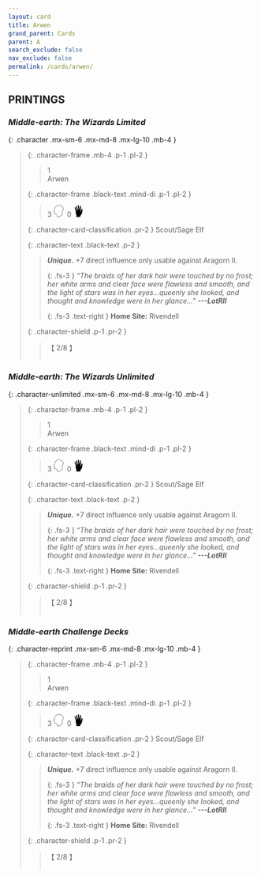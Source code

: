 ```yaml
---
layout: card
title: Arwen
grand_parent: Cards
parent: A
search_exclude: false
nav_exclude: false
permalink: /cards/arwen/
---
```


## PRINTINGS


### _Middle-earth: The Wizards Limited_

{: .character .mx-sm-6 .mx-md-8 .mx-lg-10 .mb-4 }
> {: .character-frame .mb-4 .p-1 .pl-2 }
> > <div class="card-mp">1</div>
> > <div class="character-card-name">Arwen</div>
>
> {: .character-frame .black-text .mind-di .p-1 .pl-2 }
> > 3 ![](/assets/images/mind.svg)&ensp;0 ![](/assets/images/di.svg)
>
> {: .character-card-classification .pr-2 }
> Scout/Sage Elf
>
> {: .character-text .black-text .p-2 }
> > _**Unique.**_ +7 direct influence only usable against Aragorn II. 
> > 
> > {: .fs-3 } 
> > _“The braids of her dark hair were touched by no frost; her white arms and clear face were flawless and smooth, and the light of stars was in her eyes...queenly she looked, and thought and knowledge were in her glance...”_ ***---&#65279;LotRII***  
> > 
> > {: .fs-3 .text-right } 
> > **Home Site:** Rivendell 
>
> {: .character-shield .p-1 .pr-2 }
> > <div class="card-shield">【 2/8 】</div>
> > <div class="card-corruption">&nbsp;</div>

### _Middle-earth: The Wizards Unlimited_

{: .character-unlimited .mx-sm-6 .mx-md-8 .mx-lg-10 .mb-4 }
> {: .character-frame .mb-4 .p-1 .pl-2 }
> > <div class="card-mp">1</div>
> > <div class="character-card-name">Arwen</div>
>
> {: .character-frame .black-text .mind-di .p-1 .pl-2 }
> > 3 ![](/assets/images/mind.svg)&ensp;0 ![](/assets/images/di.svg)
>
> {: .character-card-classification .pr-2 }
> Scout/Sage Elf
>
> {: .character-text .black-text .p-2 }
> > _**Unique.**_ +7 direct influence only usable against Aragorn II. 
> > 
> > {: .fs-3 } 
> > _“The braids of her dark hair were touched by no frost; her white arms and clear face were flawless and smooth, and the light of stars was in her eyes...queenly she looked, and thought and knowledge were in her glance...”_ ***---&#65279;LotRII***  
> > 
> > {: .fs-3 .text-right } 
> > **Home Site:** Rivendell 
>
> {: .character-shield .p-1 .pr-2 }
> > <div class="card-shield">【 2/8 】</div>
> > <div class="card-corruption">&nbsp;</div>

### _Middle-earth Challenge Decks_

{: .character-reprint .mx-sm-6 .mx-md-8 .mx-lg-10 .mb-4 }
> {: .character-frame .mb-4 .p-1 .pl-2 }
> > <div class="card-mp">1</div>
> > <div class="character-card-name">Arwen</div>
>
> {: .character-frame .black-text .mind-di .p-1 .pl-2 }
> > 3 ![](/assets/images/mind.svg)&ensp;0 ![](/assets/images/di.svg)
>
> {: .character-card-classification .pr-2 }
> Scout/Sage Elf
>
> {: .character-text .black-text .p-2 }
> > _**Unique.**_ +7 direct influence only usable against Aragorn II. 
> > 
> > {: .fs-3 } 
> > _“The braids of her dark hair were touched by no frost; her white arms and clear face were flawless and smooth, and the light of stars was in her eyes...queenly she looked, and thought and knowledge were in her glance...”_ ***---&#65279;LotRII***  
> > 
> > {: .fs-3 .text-right } 
> > **Home Site:** Rivendell 
>
> {: .character-shield .p-1 .pr-2 }
> > <div class="card-shield">【 2/8 】</div>
> > <div class="card-corruption">&nbsp;</div>
